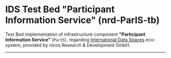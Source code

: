 
# IDS Test Bed "Participant Information Service" (nrd-ParIS-tb)

Test Bed implementation of infrastructure component
 **"Participant Information Service"** (`ParIS`),
 regarding [International Data Spaces](https://www.internationaldataspaces.org)
 eco-system, provided by nicos Research & Development GmbH.


---